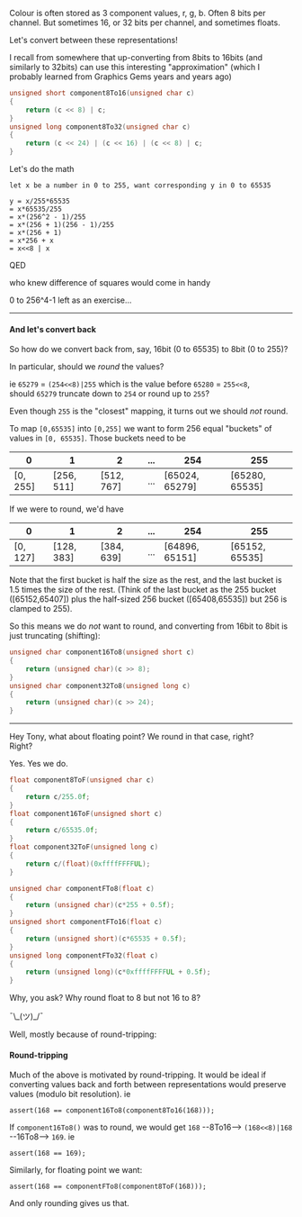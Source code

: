 Colour is often stored as 3 component values, r, g, b.  Often 8 bits per channel.  But sometimes 16, or 32 bits per channel, and sometimes floats.

Let's convert between these representations!

I recall from somewhere that up-converting from 8bits to 16bits (and similarly to 32bits) can use this interesting "approximation" (which I probably learned from Graphics Gems years and years ago)

```cpp
unsigned short component8To16(unsigned char c)
{
    return (c << 8) | c;
}
unsigned long component8To32(unsigned char c)
{
    return (c << 24) | (c << 16) | (c << 8) | c;
}
```

Let's do the math

```
let x be a number in 0 to 255, want corresponding y in 0 to 65535

y = x/255*65535
= x*65535/255
= x*(256^2 - 1)/255
= x*(256 + 1)(256 - 1)/255
= x*(256 + 1)
= x*256 + x
= x<<8 | x
```

QED

who knew difference of squares would come in handy

0 to 256^4-1 left as an exercise...

----

#### And let's convert back

So how do we convert back from, say, 16bit (0 to 65535) to 8bit (0 to 255)?

In particular, should we _round_ the values?

ie `65279` = `(254<<8)|255` which is the value before `65280` = `255<<8`,  
should `65279` truncate down to `254` or round up to `255`?

Even though `255` is the "closest" mapping, it turns out we should _not_ round.

To map `[0,65535]` into `[0,255]` we want to form 256 equal "buckets" of values in `[0, 65535]`.  Those buckets need to be

0 | 1 | 2 | ... | 254 | 255 
---|---|---|---|---|---
[0, 255] | [256, 511] | [512, 767] | ... | [65024, 65279] | [65280, 65535] 

If we were to round, we'd have 

0 | 1 | 2 | ... | 254 | 255 
---|---|---|---|---|---
[0, 127] | [128, 383] | [384, 639] | ... | [64896, 65151] | [65152, 65535] 

Note that the first bucket is half the size as the rest, and the last bucket is 1.5 times the size of the rest. (Think of the last bucket as the 255 bucket ([65152,65407]) plus the half-sized 256 bucket ([65408,65535]) but 256 is clamped to 255).

So this means we do *not* want to round, and converting from 16bit to 8bit is just truncating (shifting):

```cpp
unsigned char component16To8(unsigned short c)
{
    return (unsigned char)(c >> 8);
}
unsigned char component32To8(unsigned long c)
{
    return (unsigned char)(c >> 24);
}
```

------

Hey Tony, what about floating point?  We round in that case, right?  
Right?

Yes. Yes we do.

```cpp
float component8ToF(unsigned char c)
{
    return c/255.0f;
}
float component16ToF(unsigned short c)
{
    return c/65535.0f;
}
float component32ToF(unsigned long c)
{
    return c/(float)(0xffffFFFFUL);
}

unsigned char componentFTo8(float c)
{
    return (unsigned char)(c*255 + 0.5f);
}
unsigned short componentFTo16(float c)
{
    return (unsigned short)(c*65535 + 0.5f);
}
unsigned long componentFTo32(float c)
{
    return (unsigned long)(c*0xffffFFFFUL + 0.5f);
}
```

Why, you ask?  Why round float to 8 but not 16 to 8?

¯\\\_(ツ)_/¯ 

Well, mostly because of round-tripping:

#### Round-tripping

Much of the above is motivated by round-tripping.
It would be ideal if converting values back and forth between representations would preserve values (modulo bit resolution). ie

`assert(168 == component16To8(component8To16(168)));`

If `component16To8()` was to round, we would get `168`  --8To16-->  `(168<<8)|168`  --16To8-->  `169`. ie

`assert(168 == 169);`

Similarly, for floating point we want:

`assert(168 == componentFTo8(component8ToF(168)));`

And only rounding gives us that.
